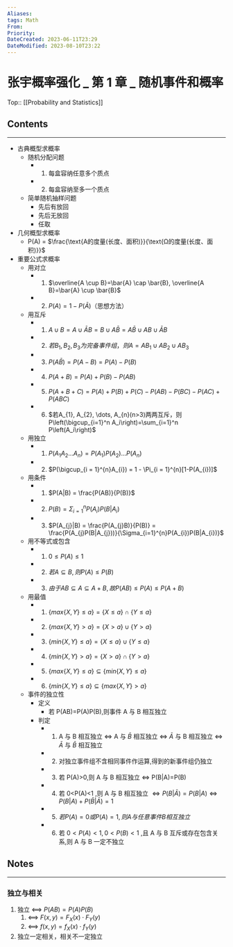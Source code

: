 ```yaml
---
Aliases: 
tags: Math
From: 
Priority: 
DateCreated: 2023-06-11T23:29
DateModified: 2023-08-10T23:22
---
```

# 张宇概率强化 _ 第 1 章 _ 随机事件和概率

Top:: [[Probability and Statistics]]

## Contents
---
- 古典概型求概率
	- 随机分配问题
		- 1. 每盒容纳任意多个质点
		- 2. 每盒容纳至多一个质点
	- 简单随机抽样问题
		- 先后有放回
		- 先后无放回
		- 任取
- 几何概型求概率
	- P(A) = $\frac{\text{A的度量(长度、面积)}}{\text{Ω的度量(长度、面积)}}$
- 重要公式求概率
	- 用对立
		- 1. $\overline{A \cup B}=\bar{A} \cap \bar{B}, \overline{A B}=\bar{A} \cup \bar{B}$
		- 2. $P(A) = 1 - P(\bar{A})$（思想方法）
	- 用互斥
		- 1. $A \cup B  = A \cup \bar{A}B = B \cup A \bar{B} = A \bar{B} \cup A B \cup \bar{A} B$
		- 2. $若 B_{1}, B_{2}, B_{3} 为完备事件组，则 A = AB_{1} \cup AB_{2} \cup AB_{3}$
		- 3. $P(A \bar{B}) = P(A - B) = P(A) - P(B)$
		- 4. $P(A+B) = P(A) + P(B) - P(AB)$
		- 5. $P(A+B+C) = P(A) + P(B) + P(C) - P(AB) - P(BC) - P(AC) + P(ABC)$
		- 6. $若A_{1}, A_{2}, \dots, A_{n}(n>3)两两互斥，则P\left(\bigcup_{i=1}^n A_i\right)=\sum_{i=1}^n P\left(A_i\right)$
	- 用独立
		- 1. $P(A_{1} A_{2} \dots A_{n}) = P(A_{1})P(A_{2})\dots P(A_{n})$
		- 2. $P(\bigcup_{i = 1}^{n}A_{i}) = 1 - \Pi_{i = 1}^{n}[1-P(A_{i})]$
	- 用条件
		- 1. $P(A|B) = \frac{P(AB)}{P(B)}$
		- 2. $P(B) = \Sigma_{i = 1}^{n}P(A_{i})P(B|A_{i})$
		- 3. $P(A_{j}|B) = \frac{P(A_{j}B)}{P(B)} = \frac{P(A_{j}P(B|A_{j}))}{\Sigma_{i=1}^{n}P(A_{i})P(B|A_{i})}$
	- 用不等式或包含
		- 1. $0 \leq P(A) \leq 1$
		- 2. $若 A \subseteq B,则P(A) \leq P(B)$
		- 3. $由于AB\subseteq A \subseteq A + B,故 P(AB)\leq P(A)\leq P(A+B)$
	- 用最值
		- 1. $\{max\{X,Y\}\leq a\} = \{X\leq a\} \cap \{Y\leq a\}$
		- 2. $\{max\{X,Y\} > a\} = \{X > a\} \cup \{Y > a\}$
		- 3. $\{min\{X,Y\}\leq a\} = \{X\leq a\} \cup \{Y\leq a\}$
		- 4. $\{min\{X,Y\} > a\} = \{X > a\} \cap \{Y > a\}$
		- 5. $\{max\{X,Y\}\leq a\} \subseteq \{min\{X,Y\}\leq a\}$
		- 6. $\{min\{X,Y\}\leq a\} \subseteq \{max\{X,Y\} > a\}$
	- 事件的独立性
		- 定义
			- 若 P(AB)=P(A)P(B),则事件 A 与 B 相互独立
		- 判定
			- 1. A 与 B 相互独立 $\Leftrightarrow$ A 与 $\bar{B}$ 相互独立 $\Leftrightarrow$ $\bar{A}$ 与 B 相互独立 $\Leftrightarrow$ $\bar{A}$ 与 $\bar{B}$ 相互独立
			- 2. 对独立事件组不含相同事件作运算,得到的新事件组仍独立
			- 3. 若 P(A)>0,则 A 与 B 相互独立 $\Leftrightarrow$ P(B|A)=P(B)
			- 4. 若 0<P(A)<1 ,则 A 与 B 相互独立 $\Leftrightarrow P(B|\bar{A})=P(B|A) \Leftrightarrow P(B|A)+P(\bar{B}|\bar{A})=1$
			- 5. $若P(A)=0或P(A)=1,则 A 与任意事件 B 相互独立$
			- 6. 若 $0<P(A)<1,0<P(B)<1$ ,且 A 与 B 互斥或存在包含关系,则 A 与 B 一定不独立

## Notes
---
### 独立与相关

1. 独立 <==> $P(AB) = P(A)P(B)$
	1. <==> $F(x,y)=F_{X}(x) \cdot F_{Y}(y)$
	2. <==> $f(x,y)=f_{X}(x) \cdot f_{Y}(y)$
2. 独立一定相关，相关不一定独立
